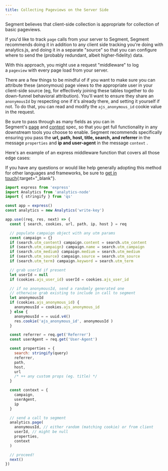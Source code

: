 ```yaml
---
title: Collecting Pageviews on the Server Side
---
```


Segment believes that client-side collection is appropriate for collection of basic pageviews.

If you'd like to track `page` calls from your server to Segment, Segment recommends doing it in addition to any client side tracking you're doing with analytics.js, and doing it in a separate "source" so that you can configure where to send the (probably redundant, albeit higher-fidelity) data.

With this approach, you might use a request "middleware" to log a `pageview` with every page load from your server.

There are a few things to be mindful of if you want to make sure you can attribute these (anonymous) page views to the appropriate user in your client-side source (eg, for effectively joining these tables together to do down-funnel behavioral attribution). You'll want to ensure they share an `anonymousId` by respecting one if it's already there, and setting it yourself if not. To do that, you can read and modify the `ajs_anonymous_id` cookie value in the request.

Be sure to pass through as many fields as you can in Segment's [page](/docs/connections/spec/page/) and [context](/docs/connections/spec/common/) spec, so that you get full functionality in any downstream tools you choose to enable. Segment recommends specifically ensuring you pass the **url, path, host, title, search, and referrer** in the message `properties` and **ip and user-agent** in the message `context` .

Here's an example of an express middleware function that covers all those edge cases:

If you have any questions or would like help generally adopting this method for other languages and frameworks, be sure to [get in touch](https://segment.com/help/contact/){:target="_blank"}.

```js
import express from 'express'
import Analytics from 'analytics-node'
import { stringify } from 'qs'

const app = express()
const analytics = new Analytics('write-key')

app.use((req, res, next) => {
  const { search, cookies, url, path, ip, host } = req

  // populate campaign object with any utm params
  const campaign = {}
  if (search.utm_content) campaign.content = search.utm_content
  if (search.utm_campaign) campaign.name = search.utm_campaign
  if (search.utm_medium) campaign.medium = search.utm_medium
  if (search.utm_source) campaign.source = search.utm_source
  if (search.utm_term) campaign.keyword = search.utm_term

  // grab userId if present
  let userId = null
  if (cookies.ajs_user_id) userId = cookies.ajs_user_id

  // if no anonymousId, send a randomly generated one
  // otherwise grab existing to include in call to segment
  let anonymousId
  if (cookies.ajs_anonymous_id) {
    anonymousId = cookies.ajs_anonymous_id
  } else {
    anonymousId = = uuid.v4()
    res.cookie('ajs_anonymous_id', anonymousId )
  }

  const referrer = req.get('Referrer')
  const userAgent = req.get('User-Agent')

  const properties = {
    search: stringify(query)
    referrer,
    path,
    host,
    url
    /* ++ any custom props (eg. title) */
  }

  const context = {
    campaign,
    userAgent,
    ip
  }

  // send a call to segment
  analytics.page(
    anonymousId, // either random (matching cookie) or from client
    userId, // might be null
    properties,
    context
  )

  // proceed!
  next()
})
```
